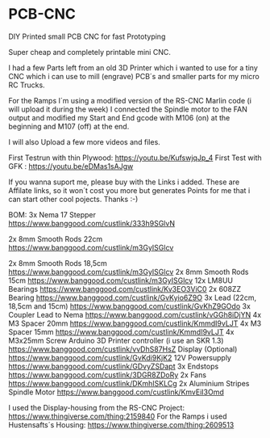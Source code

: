 # PCB-CNC
DIY Printed small PCB CNC for fast Prototyping


Super cheap and completely printable mini CNC.

I had a few Parts left from an old 3D Printer which i wanted to use for a tiny CNC which i can use to mill (engrave) PCB´s and smaller parts for my micro RC Trucks.

For the Ramps I´m using a modified version of the RS-CNC Marlin code (i will upload it during the week) I connected the Spindle motor to the FAN output and modified my Start and End gcode with M106 (on) at the beginning and M107 (off) at the end.

I will also Upload a few more videos and files.

First Testrun with thin Plywood: https://youtu.be/KufswjqJp_4
First Test with GFK : https://youtu.be/eDMas1sAJgw

If you wanna suport me, please buy with the Links i added. These are Affilate links, so it won´t cost you more but generates Points for me that i can start other cool pojects. Thanks :-)

BOM:
3x Nema 17 Stepper https://www.banggood.com/custlink/333h9SGlvN<p>
2x 8mm Smooth Rods 22cm https://www.banggood.com/custlink/m3GyISGlcv<p>
2x 8mm Smooth Rods 18,5cm https://www.banggood.com/custlink/m3GyISGlcv
2x 8mm Smooth Rods 15cm https://www.banggood.com/custlink/m3GyISGlcv
12x LM8UU Bearings https://www.banggood.com/custlink/Kv3EO3ViC0
2x 608ZZ Bearing https://www.banggood.com/custlink/GvKyio6Z9O
3x Lead (22cm, 18,5cm and 15cm) https://www.banggood.com/custlink/GvKhZ9GOdo
3x Coupler Lead to Nema https://www.banggood.com/custlink/vGGh8iDjYN
4x M3 Spacer 20mm https://www.banggood.com/custlink/KmmdI9vLJT
4x M3 Spacer 15mm https://www.banggood.com/custlink/KmmdI9vLJT
4x M3x25mm Screw
Arduino 3D Printer controller (i use an SKR 1.3) https://www.banggood.com/custlink/vvDhS87HsZ
Display (Optional) https://www.banggood.com/custlink/GvKdi9KjK2
12V Powersupply https://www.banggood.com/custlink/GDvyZSDapt
3x Endstops https://www.banggood.com/custlink/3DGR8ZDoRy
2x Fans https://www.banggood.com/custlink/DKmhISKLCg
2x Aluminium Stripes
Spindle Motor https://www.banggood.com/custlink/KmvEiI3Omd

I used the Display-housing from the RS-CNC Project: https://www.thingiverse.com/thing:2159840
For the Ramps i used Hustensafts´s Housing:
https://www.thingiverse.com/thing:2609513
